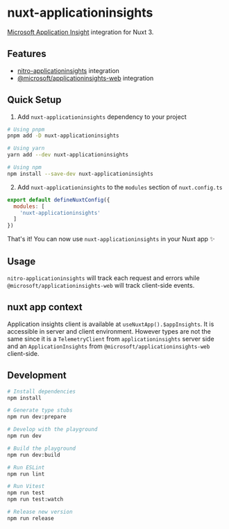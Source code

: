 # nuxt-applicationinsights

[Microsoft Application Insight](https://learn.microsoft.com/fr-fr/azure/azure-monitor/app/app-insights-overview?tabs=net) integration for Nuxt 3.

<!-- - [🏀 Online playground](https://stackblitz.com/github/your-org/my-module?file=playground%2Fapp.vue) -->
<!-- - [📖 &nbsp;Documentation](https://example.com) -->

## Features

<!-- Highlight some of the features your module provide here -->
- [nitro-applicationinsights](https://github.com/huang-julien/nitro-applicationinsights) integration
- [@microsoft/applicationinsights-web](https://www.npmjs.com/package/@microsoft/applicationinsights-web) integration

## Quick Setup

1. Add `nuxt-applicationinsights` dependency to your project

```bash
# Using pnpm
pnpm add -D nuxt-applicationinsights

# Using yarn
yarn add --dev nuxt-applicationinsights

# Using npm
npm install --save-dev nuxt-applicationinsights
```

2. Add `nuxt-applicationinsights` to the `modules` section of `nuxt.config.ts`

```js
export default defineNuxtConfig({
  modules: [
    'nuxt-applicationinsights'
  ]
})
```

That's it! You can now use `nuxt-applicationinsights` in your Nuxt app ✨

## Usage

`nitro-applicationinsights` will track each request and errors while `@microsoft/applicationinsights-web` will track client-side events. 

## nuxt app context

Application insights client is available at `useNuxtApp().$appInsights`.
It is accessible in server and client environment. However types are not the same since it is a `TelemetryClient` from `applicationinsights` server side and an `ApplicationInsights` from `@microsoft/applicationinsights-web` client-side.

## Development

```bash
# Install dependencies
npm install

# Generate type stubs
npm run dev:prepare

# Develop with the playground
npm run dev

# Build the playground
npm run dev:build

# Run ESLint
npm run lint

# Run Vitest
npm run test
npm run test:watch

# Release new version
npm run release
```

<!-- Badges -->
[npm-version-src]: https://img.shields.io/npm/v/my-module/latest.svg?style=flat&colorA=18181B&colorB=28CF8D
[npm-version-href]: https://npmjs.com/package/my-module

[npm-downloads-src]: https://img.shields.io/npm/dm/my-module.svg?style=flat&colorA=18181B&colorB=28CF8D
[npm-downloads-href]: https://npmjs.com/package/my-module

[license-src]: https://img.shields.io/npm/l/my-module.svg?style=flat&colorA=18181B&colorB=28CF8D
[license-href]: https://npmjs.com/package/my-module

[nuxt-src]: https://img.shields.io/badge/Nuxt-18181B?logo=nuxt.js
[nuxt-href]: https://nuxt.com
